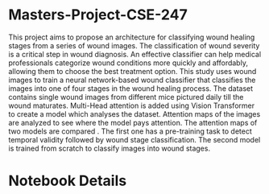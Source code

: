 # Masters-Project-CSE-247
This project aims to propose an architecture for classifying wound healing stages from a series of wound images. The classification of wound severity is a critical
step in wound diagnosis. An effective classifier can help medical professionals categorize wound conditions more quickly and affordably, allowing them to choose the best treatment option. This study uses wound images to train a neural network-based wound classifier that classifies the images into one of four stages in the
wound healing process. The dataset contains single wound images from different mice pictured daily till the wound maturates. Multi-Head attention is added using Vision Transformer to create a model which analyses the dataset. Attention maps of the images are analyzed to see where the model pays attention. The attention
maps of two models are compared . The first one has a pre-training task to detect temporal validity followed by wound stage classification. The second model is trained from scratch to classify images into wound stages.

# Notebook Details

